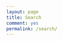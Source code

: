 ```yaml
---
layout: page
title: Search
comment: yes
permalink: /search/
---
```


<script async src="https://cse.google.com/cse.js?cx=015894043889458870483:kxtgjslekps"></script>
<div class="gcse-searchbox-only"></div>

